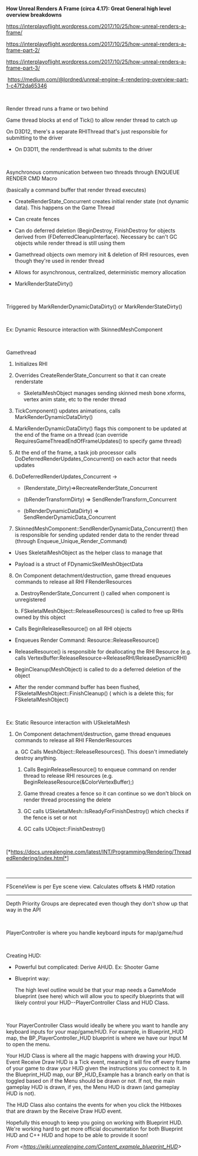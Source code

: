 **How Unreal Renders A Frame (circa 4.17): Great General high level overview breakdowns**

<https://interplayoflight.wordpress.com/2017/10/25/how-unreal-renders-a-frame/>

<https://interplayoflight.wordpress.com/2017/10/25/how-unreal-renders-a-frame-part-2/>

<https://interplayoflight.wordpress.com/2017/10/25/how-unreal-renders-a-frame-part-3/>

 <https://medium.com/@lordned/unreal-engine-4-rendering-overview-part-1-c47f2da65346>

 

Render thread runs a frame or two behind

Game thread blocks at end of Tick() to allow render thread to catch up

On D3D12, there's a separate RHIThread that's just responsible for submitting to the driver

-   On D3D11, the renderthread is what submits to the driver

 

Asynchronous communication between two threads through ENQUEUE RENDER CMD Macro

(basically a command buffer that render thread executes)

-   CreateRenderState\_Concurrent creates initial render state (not dynamic data). This happens on the Game Thread

-   Can create fences

-   Can do deferred deletion (BeginDestroy, FinishDestroy for objects derived from (FDeferredCleanupInterface). Necessary bc can't GC objects while render thread is still using them

-   Gamethread objects own memory init & deletion of RHI resources, even though they're used in render thread

-   Allows for asynchronous, centralized, deterministic memory allocation

-   MarkRenderStateDirty()

 

Triggered by MarkRenderDynamicDataDirty() or MarkRenderStateDirty()

 

Ex: Dynamic Resource interaction with SkinnedMeshComponent

 

Gamethread

1.  Initializes RHI

2.  Overrides CreateRenderState\_Concurrent so that it can create renderstate

    -   SkeletalMeshObject manages sending skinned mesh bone xforms, vertex anim state, etc to the render thread

3.  TickComponent() updates animations, calls MarkRenderDynamicDataDirty()

4.  MarkRenderDynamicDataDirty() flags this component to be updated at the end of the frame on a thread (can override RequiresGameThreadEndOfFrameUpdates() to specify game thread)

5.  At the end of the frame, a task job processor calls DoDeferredRenderUpdates\_Concurrent() on each actor that needs updates

6.  DoDeferredRenderUpdates\_Concurrent -&gt;

    -   (Renderstate\_Dirty)=&gt;RecreateRenderState\_Concurrent

    -   (bRenderTransformDirty) =&gt; SendRenderTransform\_Concurrent

    -   (bRenderDynamicDataDirty) =&gt; SendRenderDynamicData\_Concurrent

7. SkinnedMeshComponent::SendRenderDynamicData\_Concurrent() then is responsible for sending updated render data to the render thread (through Enqueue\_Unique\_Render\_Command)

-   Uses SkeletalMeshObject as the helper class to manage that

-   Payload is a struct of FDynamicSkelMeshObjectData

8. On Component detachment/destruction, game thread enqueues commands to release all RHI FRenderResources

   a. DestroyRenderState\_Concurrent () called when component is unregistered

   b. FSkeletalMeshObject::ReleaseResources() is called to free up RHIs owned by this object

-   Calls BeginReleaseResource() on all RHI objects

-   Enqueues Render Command: Resource::ReleaseResource()

-   ReleaseResource() is responsible for deallocating the RHI Resource (e.g. calls VertexBuffer:ReleaseResource-&gt;ReleaseRHI/ReleaseDynamicRHI)

-   BeginCleanup(MeshObject) is called to do a deferred deletion of the object

-   After the render command buffer has been flushed, FSkeletalMeshObject::FinishCleanup() ( which is a delete this; for FSkeletalMeshObject)

 

Ex: Static Resource interaction with USkeletalMesh

1.  On Component detachment/destruction, game thread enqueues commands to release all RHI FRenderResources

    a. GC Calls MeshObject::ReleaseResources(). This doesn't immediately destroy anything.

    1.  Calls BeginReleaseResource() to enqueue command on render thread to release RHI resources (e.g. BeginReleaseResource(&ColorVertexBuffer);)

    2.  Game thread creates a fence so it can continue so we don't block on render thread processing the delete

    3.  GC calls USkeletalMesh::IsReadyForFinishDestroy() which checks if the fence is set or not

    4.  GC calls UObject::FinishDestroy()

 

[*https://docs.unrealengine.com/latest/INT/Programming/Rendering/ThreadedRendering/index.html*]

 

-------------------------------

FSceneView is per Eye scene view. Calculates offsets & HMD rotation

-------------------------------

Depth Priority Groups are deprecated even though they don't show up that way in the API

 

PlayerController is where you handle keyboard inputs for map/game/hud

 

Creating HUD:

-   Powerful but complicated: Derive AHUD. Ex: Shooter Game

- Blueprint way:

  The high level outline would be that your map needs a GameMode blueprint (see here) which will allow you to specify blueprints that will likely control your HUD--PlayerController Class and HUD Class.

 

Your PlayerController Class would ideally be where you want to handle any keyboard inputs for your map/game/HUD. For example, in Blueprint\_HUD map, the BP\_PlayerController\_HUD blueprint is where we have our Input M to open the menu.

Your HUD Class is where all the magic happens with drawing your HUD. Event Receive Draw HUD is a Tick event, meaning it will fire off every frame of your game to draw your HUD given the instructions you connect to it. In the Blueprint\_HUD map, our BP\_HUD\_Example has a branch early on that is toggled based on if the Menu should be drawn or not. If not, the main gameplay HUD is drawn, if yes, the Menu HUD is drawn (and gameplay HUD is not).



The HUD Class also contains the events for when you click the Hitboxes that are drawn by the Receive Draw HUD event.

Hopefully this enough to keep you going on working with Blueprint HUD. We're working hard to get more official documentation for both Blueprint HUD and C++ HUD and hope to be able to provide it soon!



*From &lt;<https://wiki.unrealengine.com/Content_example_blueprint_HUD>&gt;*

[*https://docs.unrealengine.com/latest/INT/Programming/Rendering/ThreadedRendering/index.html*]: https://docs.unrealengine.com/latest/INT/Programming/Rendering/ThreadedRendering/index.html
